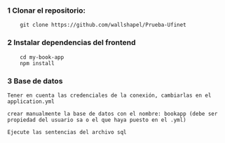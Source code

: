 ### 1 Clonar el repositorio: 
```
    git clone https://github.com/wallshapel/Prueba-Ufinet
```
### 2 Instalar dependencias del frontend
```
    cd my-book-app
    npm install
```
### 3 Base de datos
    
    Tener en cuenta las credenciales de la conexión, cambiarlas en el application.yml

    crear manualmente la base de datos con el nombre: bookapp (debe ser propiedad del usuario sa o el que haya puesto en el .yml)

    Ejecute las sentencias del archivo sql

